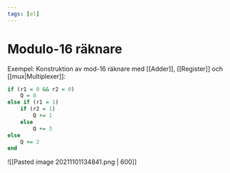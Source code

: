 ```yaml
---
tags: [el]
---
```

# Modulo-16 räknare

Exempel: Konstruktion av mod-16 räknare med [[Adder]], [[Register]] och [[mux|Multiplexer]]: 

```VHDL
if (r1 = 0 && r2 = 0)
	Q = 0
else if (r1 = 1)
	if (r2 = 1)
		Q += 1
	else 
		Q += 3
else
	Q += 2
end
```


![[Pasted image 20211101134841.png | 600]]